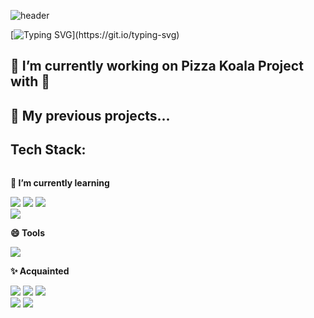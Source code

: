 ![header](https://capsule-render.vercel.app/api?type=waving&height=200&color=gradient&text=Lazyshu's%20Meepy%20day.)

[![Typing SVG](https://readme-typing-svg.demolab.com?font=Fira+Code&pause=1000&color=156E00&random=false&width=435&lines=Welcome+to+my+page!+what+a+Meepy+day;------------------------------+Meep!)](https://git.io/typing-svg)
## 🌱 I’m currently working on Pizza Koala Project with 👯

## 🌱 My previous projects...
 
## Tech Stack: 
<div style="display:flex; flex-direction:column; align-items:flex-start;">
   <!-- Learning -->
    <p><strong>🌱 I’m currently learning</strong></p>
    <div>
        <img src="https://img.shields.io/badge/Java-007396?style=for-the-badge&logo=Java&logoColor=white"> 
        <img src="https://img.shields.io/badge/Spring Boot-6DB33F?style=for-the-badge&logo=spring boot&logoColor=white"> 
      <img src="https://img.shields.io/badge/mysql-4479A1?style=for-the-badge&logo=mysql&logoColor=white"> 
    </div>
    <div>
      <img src="https://img.shields.io/badge/Amazon AWS-232F3E?style=for-the-badge&logo=amazon aws&logoColor=white"> 
    </div>
 <!-- Tools -->
    <p><strong>😄 Tools</strong></p>
    <div>
     <img src="https://img.shields.io/badge/ERDCloud-6DB33F?style=for-the-badge&logo=ERDCloud"> 
</div>
   <!-- Acquainted -->
    <p><strong>✨ Acquainted</strong></p>
      <div>
        <img src="https://img.shields.io/badge/javascript-F7DF1E?style=flat-square&logo=javascript&logoColor=black"> 
        <img src="https://img.shields.io/badge/css-1572B6?style=flat-square&logo=css3&logoColor=white"> 
        <img src="https://img.shields.io/badge/html5-E34F26?style=flat-square&logo=html5&logoColor=white"> 
         </div>
         <div>
        <img src="https://img.shields.io/badge/oracle-F80000?style=for-the-badge&logo=oracle&logoColor=white"> 
         <img src="https://img.shields.io/badge/apache tomcat-F8DC75?style=for-the-badge&logo=apachetomcat&logoColor=black">
      </div>
    <br>
</div>


<!--
**lazyshu/lazyshu** is a ✨ _special_ ✨ repository because its `README.md` (this file) appears on your GitHub profile.

Here are some ideas to get you started:

- 🔭 I’m currently working on ...
- 🌱 I’m currently learning ...
- 👯 I’m looking to collaborate on ...
- 🤔 I’m looking for help with ...
- 💬 Ask me about ...
- 📫 How to reach me: ...
- 😄 Pronouns: ...
- ⚡ Fun fact: ...
-->
